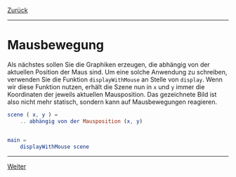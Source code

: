 [Zurück](ColoredCircles.md)

---

# Mausbewegung

Als nächstes sollen Sie die Graphiken erzeugen, die abhängig von der aktuellen Position der Maus sind.
Um eine solche Anwendung zu schreiben, verwenden Sie die Funktion `displayWithMouse` an Stelle von `display`.
Wenn wir diese Funktion nutzen, erhält die Szene nun in `x` und `y` immer die Koordinaten der jeweils aktuellen Mausposition.
Das gezeichnete Bild ist also nicht mehr statisch, sondern kann auf Mausbewegungen reagieren.

```elm
scene ( x, y ) =
    .. abhängig von der Mausposition (x, y)


main =
    displayWithMouse scene
```

---

[Weiter](Mouse.md)
